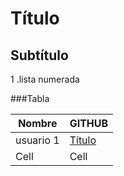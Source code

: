 ﻿# Título

## Subtítulo 
1
.lista numerada

 
###Tabla

| Nombre | GITHUB | 
| ------ | ------ |
|  usuario 1 |  [Título](https://github.com/jsmcel/masteruah) |   
|  Cell      |  Cell                                          |  
